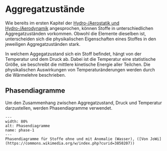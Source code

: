 # Aggregatzustände

Wie bereits im ersten Kapitel der [Hydro-/Aerostatik und Hydro-/Aerodynamik](../Hydraulik/fluessigkeiten) angesprochen, können Stoffe in unterschiedlichen Aggregatzuständen vorkommen. Obwohl die Elemente dieselben ist, unterscheiden sich die physikalischen Eigenschaften eines Stoffes in den jeweiligen Aggregatzuständen stark. 

In welchem Aggegatzustand sich ein Stoff befindet, hängt von der Temperatur und dem Druck ab. 
Dabei ist die Temperatur eine statistische Größe, sie beschreibt die mittlere kinetische Energie aller Teilchen.
Die physikalischen Auswirkungen von Temperaturänderungen werden durch die Wärmelehre beschrieben. 

## Phasendiagramme

Um den Zusammenhang zwischen Aggregatzustand, Druck und Temperatur darzustellen, werden Phasendiagramme verwendet. 

```{figure} https://upload.wikimedia.org/wikipedia/commons/0/00/Phasendiagramme.svg
---
width: 80%
alt: Phasendiagramme
name: phase-1
---
Phasendiagramme für Stoffe ohne und mit Anomalie (Wasser), ([Von JoWi](https://commons.wikimedia.org/w/index.php?curid=3850207))
 ```

